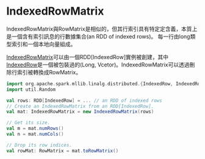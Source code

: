 # IndexedRowMatrix

IndexedRowMatrix與RowMatrix是相似的，但其行索引具有特定定含義，本質上是一個含有索引訊息的行數據集合(an RDD of indexed rows)。
每一行由long類型索引和一個本地向量組成。



[IndexedRowMatrix](https://spark.apache.org/docs/latest/api/scala/index.html#org.apache.spark.mllib.linalg.distributed.IndexedRowMatrix)可以由一個RDD[IndexedRow]實例被創建，其中[IndexedRow](https://spark.apache.org/docs/latest/api/scala/index.html#org.apache.spark.mllib.linalg.distributed.IndexedRow)是一個被包裝過的(Long, Vcetor)。IndexedRowMatrix可以透過刪除行索引被轉換成RowMatrix。
```scala
import org.apache.spark.mllib.linalg.distributed.{IndexedRow, IndexedRowMatrix, RowMatrix}
import util.Random

val rows: RDD[IndexedRow] = ... // an RDD of indexed rows
// Create an IndexedRowMatrix from an RDD[IndexedRow].
val mat: IndexedRowMatrix = new IndexedRowMatrix(rows)

// Get its size.
val m = mat.numRows()
val n = mat.numCols()

// Drop its row indices.
val rowMat: RowMatrix = mat.toRowMatrix()
```
